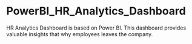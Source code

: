 # PowerBI_HR_Analytics_Dashboard
HR Analytics Dashboard is based on Power BI. This dashboard provides valuable insights that why employees leaves the company.

